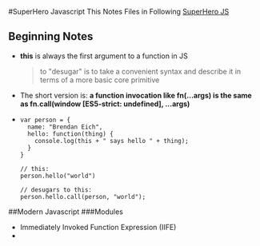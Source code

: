 #SuperHero Javascript
 This Notes Files in Following [SuperHero JS](www.superherojs.com)
## Beginning Notes
 * **this** is always the first argument to a function in JS
   >to "desugar" is to take a convenient syntax and describe it in terms of a more basic core primitive
 * The short version is: **a function invocation like fn(...args) is the same as fn.call(window [ES5-strict: undefined], ...args)**
 * ```
   var person = {  
     name: "Brendan Eich",  
     hello: function(thing) {  
       console.log(this + " says hello " + thing);  
     }  
   }  

   // this:
   person.hello("world")

   // desugars to this:
   person.hello.call(person, "world");
   ```

##Modern Javascript
###Modules
 * Immediately Invoked Function Expression (IIFE)
 * 
